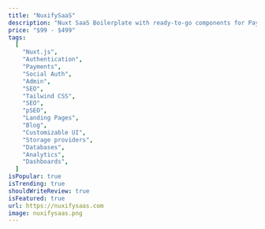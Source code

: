 ```yaml
---
title: "NuxifySaaS"
description: "Nuxt SaaS Boilerplate with ready-to-go components for Payments, Auth, Admin, Blog, SEO, Database, Mailing, Templating system(Landing pages, Dashboards) and everything you need to ship your SaaS in days!."
price: "$99 - $499"
tags:
  [
    "Nuxt.js",
    "Authentication",
    "Payments",
    "Social Auth",
    "Admin",
    "SEO",
    "Tailwind CSS",
    "SEO",
    "pSEO",
    "Landing Pages",
    "Blog",
    "Customizable UI",
    "Storage providers",
    "Databases",
    "Analytics",
    "Dashboards",
  ]
isPopular: true
isTrending: true
shouldWriteReview: true
isFeatured: true
url: https://nuxifysaas.com
image: nuxifysaas.png
---
```

